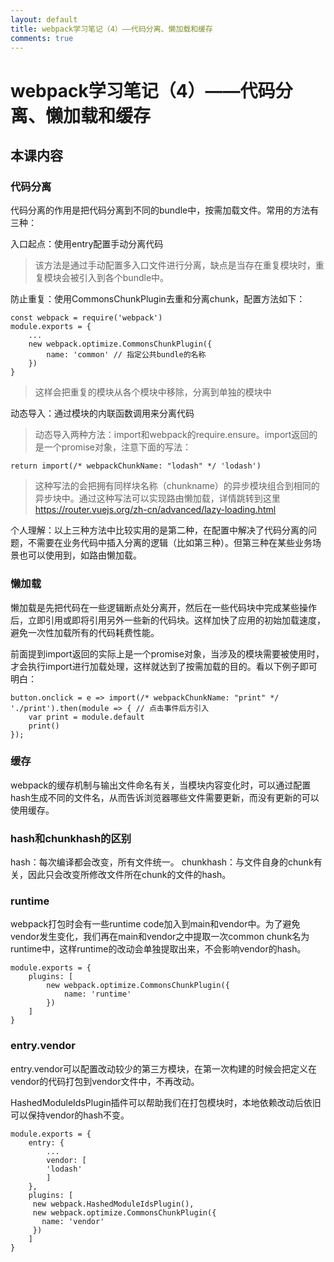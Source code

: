 ```yaml
---
layout: default
title: webpack学习笔记（4）——代码分离、懒加载和缓存
comments: true
---
```


# webpack学习笔记（4）——代码分离、懒加载和缓存

## 本课内容

### 代码分离

代码分离的作用是把代码分离到不同的bundle中，按需加载文件。常用的方法有三种：

入口起点：使用entry配置手动分离代码
>该方法是通过手动配置多入口文件进行分离，缺点是当存在重复模块时，重复模块会被引入到各个bundle中。

防止重复：使用CommonsChunkPlugin去重和分离chunk，配置方法如下：

```
const webpack = require('webpack')
module.exports = {
	...
	new webpack.optimize.CommonsChunkPlugin({
		name: 'common' // 指定公共bundle的名称
	})
}
```
>这样会把重复的模块从各个模块中移除，分离到单独的模块中

动态导入：通过模块的内联函数调用来分离代码

>动态导入两种方法：import和webpack的require.ensure。import返回的是一个promise对象，注意下面的写法：

```
return import(/* webpackChunkName: "lodash" */ 'lodash')
```

>这种写法的会把拥有同样块名称（chunkname）的异步模块组合到相同的异步块中。通过这种写法可以实现路由懒加载，详情跳转到这里
<https://router.vuejs.org/zh-cn/advanced/lazy-loading.html>


个人理解：以上三种方法中比较实用的是第二种，在配置中解决了代码分离的问题，不需要在业务代码中插入分离的逻辑（比如第三种）。但第三种在某些业务场景也可以使用到，如路由懒加载。

### 懒加载

懒加载是先把代码在一些逻辑断点处分离开，然后在一些代码块中完成某些操作后，立即引用或即将引用另外一些新的代码块。这样加快了应用的初始加载速度，避免一次性加载所有的代码耗费性能。

前面提到import返回的实际上是一个promise对象，当涉及的模块需要被使用时，才会执行import进行加载处理，这样就达到了按需加载的目的。看以下例子即可明白：

```
button.onclick = e => import(/* webpackChunkName: "print" */ './print').then(module => { // 点击事件后方引入
	var print = module.default
	print()
});
```

### 缓存

webpack的缓存机制与输出文件命名有关，当模块内容变化时，可以通过配置hash生成不同的文件名，从而告诉浏览器哪些文件需要更新，而没有更新的可以使用缓存。

### hash和chunkhash的区别

hash：每次编译都会改变，所有文件统一。
chunkhash：与文件自身的chunk有关，因此只会改变所修改文件所在chunk的文件的hash。

### runtime

webpack打包时会有一些runtime code加入到main和vendor中。为了避免vendor发生变化，我们再在main和vendor之中提取一次common chunk名为runtime中，这样runtime的改动会单独提取出来，不会影响vendor的hash。

```
module.exports = {
	plugins: [
		new webpack.optimize.CommonsChunkPlugin({
			name: 'runtime'
		})
	]
}
```

### entry.vendor

entry.vendor可以配置改动较少的第三方模块，在第一次构建的时候会把定义在vendor的代码打包到vendor文件中，不再改动。

HashedModuleIdsPlugin插件可以帮助我们在打包模块时，本地依赖改动后依旧可以保持vendor的hash不变。

```
module.exports = {
	entry: {
		...
		vendor: [
		'lodash'
		]
	},
	plugins: [
	 new webpack.HashedModuleIdsPlugin(),
	 new webpack.optimize.CommonsChunkPlugin({
	   name: 'vendor'
	 })
	]
}
```
